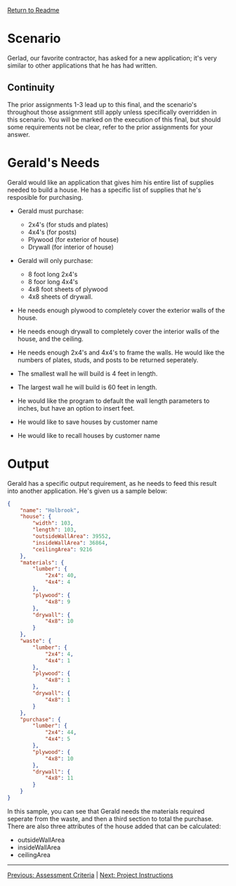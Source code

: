 [Return to Readme](./readme.md)

# Scenario

Gerlad, our favorite contractor, has asked for a new application; it's very similar to other applications that he has had written.

## Continuity

The prior assignments 1-3 lead up to this final, and the scenario's throughout those assignment still apply unless specifically overridden in this scenario. You will be marked on the execution of this final, but should some requirements not be clear, refer to the prior assignments for your answer.

# Gerald's Needs

  Gerald would like an application that gives him his entire list of supplies needed to build a house. He has a specific list of supplies that he's resposible for purchasing.
  
  - Gerald must purchase:
    - 2x4's (for studs and plates)
    - 4x4's (for posts)
    - Plywood (for exterior of house)
    - Drywall (for interior of house)

  - Gerald will only purchase:
    - 8 foot long 2x4's
    - 8 foor long 4x4's
    - 4x8 foot sheets of plywood
    - 4x8 sheets of drywall.

  - He needs enough plywood to completely cover the exterior walls of the house.

  - He needs enough drywall to completely cover the interior walls of the house, and the ceiling.

  - He needs enough 2x4's and 4x4's to frame the walls. He would like the numbers of plates, studs, and posts to be returned seperately.

  - The smallest wall he will build is 4 feet in length.

  - The largest wall he will build is 60 feet in length.

  - He would like the program to default the wall length parameters to inches, but have an option to insert feet.

  - He would like to save houses by customer name

  - He would like to recall houses by customer name

# Output

Gerald has a specific output requirement, as he needs to feed this result into another application. He's given us a sample below:

```json
{
    "name": "Holbrook",
    "house": {
        "width": 103,
        "length": 103,
        "outsideWallArea": 39552,
        "insideWallArea": 36864,
        "ceilingArea": 9216
    },
    "materials": {
        "lumber": {
            "2x4": 40,
            "4x4": 4
        },
        "plywood": {
            "4x8": 9
        },
        "drywall": {
            "4x8": 10
        }
    },
    "waste": {
        "lumber": {
            "2x4": 4,
            "4x4": 1
        },
        "plywood": {
            "4x8": 1
        },
        "drywall": {
            "4x8": 1
        }
    },
    "purchase": {
        "lumber": {
            "2x4": 44,
            "4x4": 5
        },
        "plywood": {
            "4x8": 10
        },
        "drywall": {
            "4x8": 11
        }
    }
}
```

In this sample, you can see that Gerald needs the materials required seperate from the waste, and then a third section to total the purchase. There are also three attributes of the house added that can be calculated:
  - outsideWallArea
  - insideWallArea
  - ceilingArea

--- 
[Previous: Assessment Criteria](./criteria.md) | 
[Next: Project Instructions](./project-instructions.md)